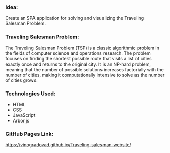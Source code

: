 ### Idea:

Create an SPA application for solving and visualizing the Traveling Salesman Problem.

### Traveling Salesman Problem:
The Traveling Salesman Problem (TSP) is a classic algorithmic problem in the fields of computer science and operations research. The problem focuses on finding the shortest possible route that visits a list of cities exactly once and returns to the original city. It is an NP-hard problem, meaning that the number of possible solutions increases factorially with the number of cities, making it computationally intensive to solve as the number of cities grows.

### Technologies Used:
* HTML
* CSS
* JavaScript
* Arbor js

### GitHub Pages Link:

https://vinogradovad.github.io/Traveling-salesman-website/

